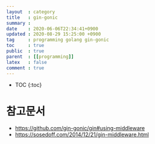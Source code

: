 ```yaml
---
layout  : category
title   : gin-gonic
summary :
date    : 2020-06-06T22:34:41+0900
updated : 2020-08-29 15:25:00 +0900
tag     : programming golang gin-gonic
toc     : true
public  : true
parent  : [[programming]]
latex   : false
comment : true
---
```

* TOC
{:toc}

# 참고문서 
  
- https://github.com/gin-gonic/gin#using-middleware
- https://sosedoff.com/2014/12/21/gin-middleware.html
